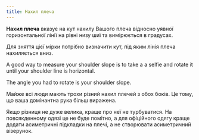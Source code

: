 ```yaml
---
title: Нахил плеча
---
```


**Нахил плеча** вказує на кут нахилу Вашого плеча відносно уявної горизонтальної лінії на рівні низу шиї та вимірюється в градусах.

Для зняття цієї мірки потрібно визначити кут, під яким лінія плеча нахиляється вниз.

A good way to measure your shoulder slope is to take a a selfie and rotate it until your shoulder line is horizontal.

The angle you had to rotate is your shoulder slope.

<Note>

Майже всі люди мають трохи різний нахил плечей з обох боків.
Це тому, що ваша домінантна рука більш виражена.

Якщо різниця не дуже велика, краще про неї не турбуватися.
На повсякденному одязі це не буде помітно, а для офіційного одягу краще додати
асиметричні підкладки на плечі, а не створювати асиметричний візерунок.

</Note>
